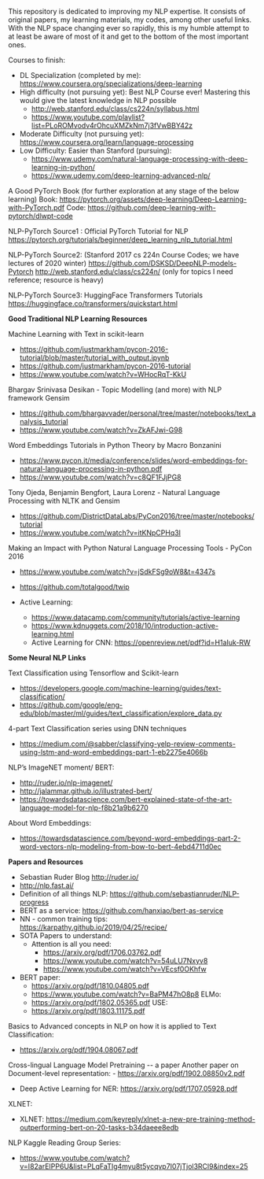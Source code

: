 This repository is dedicated to improving my NLP expertise.
It consists of original papers, my learning materials, my codes, among other useful links. 
With the NLP space changing ever so rapidly, this is my humble attempt to at least be aware of most of it and get to the bottom of the most important ones.

Courses to finish:

* DL Specialization (completed by me): https://www.coursera.org/specializations/deep-learning
* High difficulty (not pursuing yet): Best NLP Course ever! Mastering this would give the latest knowledge in NLP possible  
    - http://web.stanford.edu/class/cs224n/syllabus.html
    - https://www.youtube.com/playlist?list=PLoROMvodv4rOhcuXMZkNm7j3fVwBBY42z
* Moderate Difficulty (not pursuing yet): https://www.coursera.org/learn/language-processing
* Low Difficulty: Easier than Stanford (pursuing):
    - https://www.udemy.com/natural-language-processing-with-deep-learning-in-python/
    - https://www.udemy.com/deep-learning-advanced-nlp/


A Good PyTorch Book (for further exploration at any stage of the below learning)
Book: https://pytorch.org/assets/deep-learning/Deep-Learning-with-PyTorch.pdf 
Code: https://github.com/deep-learning-with-pytorch/dlwpt-code 

NLP-PyTorch Source1 : Official PyTorch Tutorial for NLP
https://pytorch.org/tutorials/beginner/deep_learning_nlp_tutorial.html

NLP-PyTorch Source2: (Stanford 2017 cs 224n Course Codes; we have lectures of 2020 winter)
https://github.com/DSKSD/DeepNLP-models-Pytorch 
http://web.stanford.edu/class/cs224n/ (only for topics I need reference; resource is heavy)

NLP-PyTorch Source3: HuggingFace Transformers Tutorials
https://huggingface.co/transformers/quickstart.html


**Good Traditional NLP Learning Resources**

Machine Learning with Text in scikit-learn
- https://github.com/justmarkham/pycon-2016-tutorial/blob/master/tutorial_with_output.ipynb
- https://github.com/justmarkham/pycon-2016-tutorial
- https://www.youtube.com/watch?v=WHocRqT-KkU

Bhargav Srinivasa Desikan - Topic Modelling (and more) with NLP framework Gensim <br>
- https://github.com/bhargavvader/personal/tree/master/notebooks/text_analysis_tutorial
- https://www.youtube.com/watch?v=ZkAFJwi-G98


Word Embeddings Tutorials in Python Theory by Macro Bonzanini
- https://www.pycon.it/media/conference/slides/word-embeddings-for-natural-language-processing-in-python.pdf
- https://www.youtube.com/watch?v=c8QF1FJjPG8

Tony Ojeda, Benjamin Bengfort, Laura Lorenz - Natural Language Processing with NLTK and Gensim
- https://github.com/DistrictDataLabs/PyCon2016/tree/master/notebooks/tutorial
- https://www.youtube.com/watch?v=itKNpCPHq3I

 
Making an Impact with Python Natural Language Processing Tools - PyCon 2016
- https://www.youtube.com/watch?v=jSdkFSg9oW8&t=4347s  
- https://github.com/totalgood/twip﻿

- Active Learning:
    - https://www.datacamp.com/community/tutorials/active-learning
    - https://www.kdnuggets.com/2018/10/introduction-active-learning.html
    - Active Learning for CNN: https://openreview.net/pdf?id=H1aIuk-RW

**Some Neural NLP Links**

Text Classification using Tensorflow and Scikit-learn
- https://developers.google.com/machine-learning/guides/text-classification/
- https://github.com/google/eng-edu/blob/master/ml/guides/text_classification/explore_data.py

4-part Text Classification series using DNN techniques
- https://medium.com/@sabber/classifying-yelp-review-comments-using-lstm-and-word-embeddings-part-1-eb2275e4066b


NLP’s ImageNET moment/ BERT:
- http://ruder.io/nlp-imagenet/
- http://jalammar.github.io/illustrated-bert/
- https://towardsdatascience.com/bert-explained-state-of-the-art-language-model-for-nlp-f8b21a9b6270


About Word Embeddings:
- https://towardsdatascience.com/beyond-word-embeddings-part-2-word-vectors-nlp-modeling-from-bow-to-bert-4ebd4711d0ec

**Papers and Resources**

- Sebastian Ruder Blog http://ruder.io/
- http://nlp.fast.ai/
- Definition of all things NLP: https://github.com/sebastianruder/NLP-progress
- BERT as a service: https://github.com/hanxiao/bert-as-service
- NN - common training tips: https://karpathy.github.io/2019/04/25/recipe/
- SOTA Papers to understand:
  * Attention is all you need: 
    - https://arxiv.org/pdf/1706.03762.pdf
    - https://www.youtube.com/watch?v=54uLU7Nxyv8
    - https://www.youtube.com/watch?v=VEcsf0OKhfw
- BERT paper:
    - https://arxiv.org/pdf/1810.04805.pdf
    - https://www.youtube.com/watch?v=BaPM47hO8p8
ELMo:
    - https://arxiv.org/pdf/1802.05365.pdf
USE:
    - https://arxiv.org/pdf/1803.11175.pdf

Basics to Advanced concepts in NLP on how it is applied to Text Classification:
- https://arxiv.org/pdf/1904.08067.pdf

Cross-lingual Language Model Pretraining -- a paper
Another paper on Document-level representation: 
    - https://arxiv.org/pdf/1902.08850v2.pdf

- Deep Active Learning for NER: https://arxiv.org/pdf/1707.05928.pdf

XLNET:     
- XLNET: https://medium.com/keyreply/xlnet-a-new-pre-training-method-outperforming-bert-on-20-tasks-b34daeee8edb
 
NLP Kaggle Reading Group Series:
- https://www.youtube.com/watch?v=I82arEIPP6U&list=PLqFaTIg4myu8t5ycqvp7I07jTjol3RCl9&index=25
